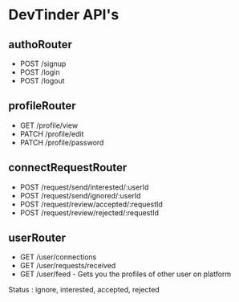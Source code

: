# DevTinder API's

## authoRouter

- POST /signup
- POST /login
- POST /logout

## profileRouter
- GET /profile/view
- PATCH /profile/edit
- PATCH /profile/password

## connectRequestRouter
- POST /request/send/interested/:userId
- POST /request/send/ignored/:userId
- POST /request/review/accepted/:requestId
- POST /request/review/rejected/:requestId

## userRouter
- GET /user/connections
- GET /user/requests/received
- GET /user/feed - Gets you the profiles of other user on platform

Status : ignore, interested, accepted, rejected